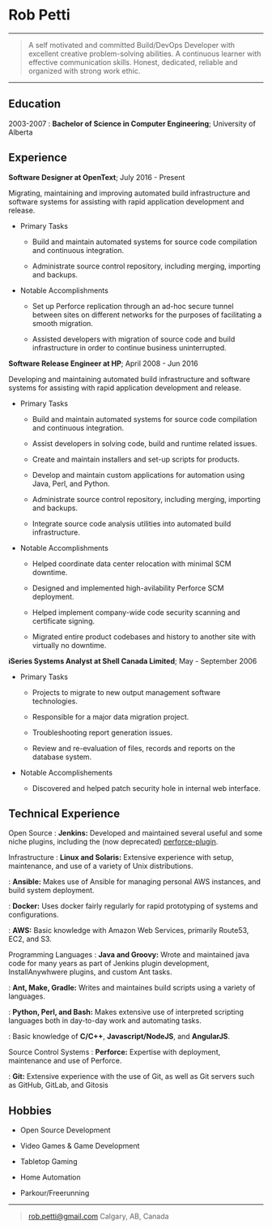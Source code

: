 Rob Petti
=======

----

>	A self motivated and committed Build/DevOps Developer with excellent creative
>	problem-solving abilities. A continuous learner with effective communication skills.
>	Honest, dedicated, reliable and organized with strong work ethic.

----

Education
---------

2003-2007
:	**Bachelor of Science in Computer Engineering**; University of Alberta

Experience
----------

**Software Designer at OpenText**; July 2016 - Present

Migrating, maintaining and improving automated build infrastructure and software systems for assisting with rapid application development and release.

* Primary Tasks
	-   Build and maintain automated systems for source code compilation
	    and continuous integration.

	-   Administrate source control repository, including merging,
	    importing and backups.

* Notable Accomplishments
	-   Set up Perforce replication through an ad-hoc secure tunnel 
        between sites on different networks for the purposes of facilitating 
        a smooth migration.

	-   Assisted developers with migration of source code and build infrastructure 
        in order to continue business uninterrupted.

**Software Release Engineer at HP**; April 2008 - Jun 2016

Developing and maintaining automated build infrastructure and software systems for assisting with rapid application development and release.

* Primary Tasks
	-   Build and maintain automated systems for source code compilation
	    and continuous integration.

	-   Assist developers in solving code, build and runtime
	    related issues.

	-   Create and maintain installers and set-up scripts for products.

	-   Develop and maintain custom applications for automation using
	    Java, Perl, and Python.

	-   Administrate source control repository, including merging,
	    importing and backups.

	-   Integrate source code analysis utilities into automated
	    build infrastructure.

* Notable Accomplishments

	-   Helped coordinate data center relocation with
	    minimal SCM downtime.

	-   Designed and implemented high-avilability Perforce
	    SCM deployment.

	-   Helped implement company-wide code security scanning and
	    certificate signing.

	-   Migrated entire product codebases and history to another
	    site with virtually no downtime.

**iSeries Systems Analyst at Shell Canada Limited**; May - September 2006

* Primary Tasks

	-   Projects to migrate to new output management
	    software technologies.

	-   Responsible for a major data migration project.

	-   Troubleshooting report generation issues.

	-   Review and re-evaluation of files, records and reports on the
	    database system.

* Notable Accomplishements

	-   Discovered and helped patch security hole in
	    internal web interface.

Technical Experience
--------------------

Open Source
:	**Jenkins:** Developed and maintained several useful and some 
	niche plugins, including the (now deprecated) [perforce-plugin](http://github.com/jenkinsci/perforce-plugin).

Infrastructure
:	**Linux and Solaris:** Extensive experience with setup, maintenance, 
	and use of a variety of Unix distributions.

:	**Ansible:** Makes use of Ansible for managing personal AWS instances, and build system 
	deployment.

:	**Docker:** Uses docker fairly regularly for rapid prototyping of systems and configurations.

:	**AWS:** Basic knowledge with Amazon Web Services, primarily Route53, EC2, and S3.

Programming Languages
:	**Java and Groovy:** Wrote and maintained java code for many years as part
	of Jenkins plugin development, InstallAnywhwere plugins, and custom Ant tasks.

:	**Ant, Make, Gradle:** Writes and maintaines build scripts using a variety of languages.

:	**Python, Perl, and Bash:** Makes extensive use of interpreted scripting languages
	both in day-to-day work and automating tasks.

:	Basic knowledge of **C/C++**, **Javascript/NodeJS**, and **AngularJS**.

Source Control Systems
:	**Perforce:** Expertise with deployment, maintenance and use of Perforce.

:	**Git:** Extensive experience with the use of Git, as well as Git servers
	such as GitHub, GitLab, and Gitosis

Hobbies
-------

*	Open Source Development

*	Video Games & Game Development

*	Tabletop Gaming

*	Home Automation

*	Parkour/Freerunning

----

> <rob.petti@gmail.com>
> Calgary, AB, Canada
